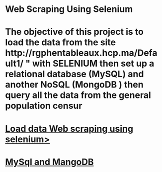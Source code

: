 # Web Scraping Using Selenium


<h1>The objective of this project is to load the data from the site http://rgphentableaux.hcp.ma/Default1/ " with SELENIUM then set up a relational database (MySQL) and another NoSQL (MongoDB ) then query all the data from the general population censur </h1>

<h1><a href="https://nbviewer.jupyter.org/github/zackhr/Web-Scraping-Using-Selenium/blob/master/Chargement%20des%20donn%C3%A9es.ipynb" > Load data Web scraping using selenium> </a></h1>
 

 
<h1><a href=" https://nbviewer.jupyter.org/github/zackhr/Web-Scraping-Using-Selenium/blob/master/Sql_Nosql.ipynb" >MySql and MangoDB</a></h1>
 
 
